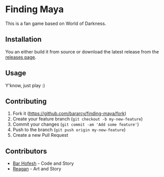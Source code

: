 # Finding Maya

This is a fan game based on World of Darkness.

## Installation

You an either build it from source or download the latest release from the [releases page](https://github.com/bararchy/finding_maya/releases).

## Usage

Y'know, just play :)

## Contributing

1. Fork it (<https://github.com/bararcy/finding-maya/fork>)
2. Create your feature branch (`git checkout -b my-new-feature`)
3. Commit your changes (`git commit -am 'Add some feature'`)
4. Push to the branch (`git push origin my-new-feature`)
5. Create a new Pull Request

## Contributors

- [Bar Hofesh](https://github.com/bararchy) - Code and Story
- [Reagan](https://twitter.com/LonelyAardvark) - Art and Story
